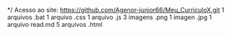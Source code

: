 */ Acesso ao site: https://github.com/Agenor-junior66/Meu_CurriculoX.git
1 arquivos .bat
1 arquivo .css
1 arquivo .js
3 imagens .png
1 imagen .jpg
1 arquivo read.md
5 arquivos .html
